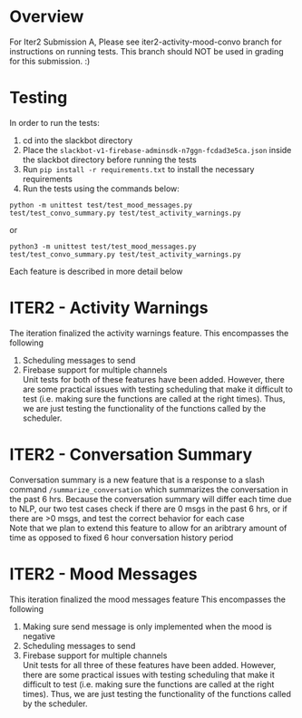 # Overview
For Iter2 Submission A, Please see iter2-activity-mood-convo branch for instructions
on running tests. This branch should NOT be used in grading for this submission. :)

# Testing

In order to run the tests:

1. cd into the slackbot directory 
2. Place the `slackbot-v1-firebase-adminsdk-n7ggn-fcdad3e5ca.json` inside the slackbot directory before running the tests
3. Run `pip install -r requirements.txt` to install the necessary requirements
4. Run the tests using the commands below:

`python -m unittest test/test_mood_messages.py test/test_convo_summary.py test/test_activity_warnings.py`

or 

`python3 -m unittest test/test_mood_messages.py test/test_convo_summary.py test/test_activity_warnings.py`

Each feature is described in more detail below

# ITER2 - Activity Warnings
The iteration finalized the activity warnings feature. 
This encompasses the following<br>
1. Scheduling messages to send
2. Firebase support for multiple channels <br>
Unit tests for both of these features have been added. However, there are 
some practical issues with testing scheduling that make it difficult to test (i.e.
making sure the functions are called at the right times). Thus, we are just 
testing the functionality of the functions called by the scheduler. <br>
# ITER2 - Conversation Summary
Conversation summary is a new feature that is a response to a slash command 
`/summarize_conversation` which summarizes the conversation in the past 6 
hrs. Because the conversation summary will differ each time due to NLP, our two
test cases check if there are 0 msgs in the past 6 hrs, or if there are >0 msgs,
and test the correct behavior for each case<br>
Note that we plan to extend this feature to allow for an aribtrary amount of 
time as opposed to fixed 6 hour conversation history period
# ITER2 - Mood Messages
This iteration finalized the mood messages feature
This encompasses the following<br>
1. Making sure send message is only implemented when the mood is negative
2. Scheduling messages to send
3. Firebase support for multiple channels <br>
Unit tests for all three of these features have been added. However, there are 
some practical issues with testing scheduling that make it difficult to test (i.e.
making sure the functions are called at the right times). Thus, we are just 
testing the functionality of the functions called by the scheduler. <br>

